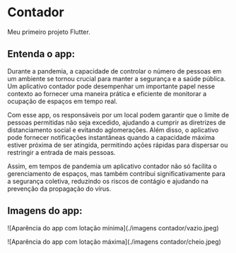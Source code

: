 # Contador

Meu primeiro projeto Flutter.

## Entenda o app:

Durante a pandemia, a capacidade de controlar o número de pessoas em um ambiente se tornou crucial para manter a segurança e a saúde pública. Um aplicativo contador pode desempenhar um importante papel nesse contexto ao fornecer uma maneira prática e eficiente de monitorar a ocupação de espaços em tempo real. 

Com esse app, os responsáveis por um local podem garantir que o limite de pessoas permitidas não seja excedido, ajudando a cumprir as diretrizes de distanciamento social e evitando aglomerações. Além disso, o aplicativo pode fornecer notificações instantâneas quando a capacidade máxima estiver próxima de ser atingida, permitindo ações rápidas para dispersar ou restringir a entrada de mais pessoas. 

Assim, em tempos de pandemia um aplicativo contador não só facilita o gerenciamento de espaços, mas também contribui significativamente para a segurança coletiva, reduzindo os riscos de contágio e ajudando na prevenção da propagação do vírus.

## Imagens do app:

![Aparência do app com lotação mínima](./imagens contador/vazio.jpeg)

![Aparência do app com lotação máxima](./imagens contador/cheio.jpeg)
